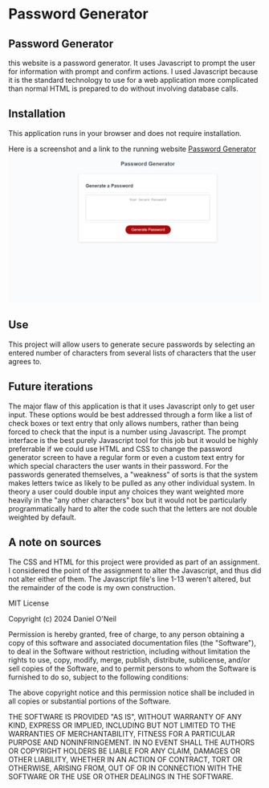 # Password Generator

## Password Generator
this website is a password generator. It uses Javascript to prompt the user for information with prompt and confirm actions. I used Javascript because it is the standard technology to use for a web application more complicated than normal HTML is prepared to do without involving database calls.

## Installation
This application runs in your browser and does not require installation.

Here is a screenshot and a link to the running website
[Password Generator](https://danpatoneil.github.io/Password-Generator/)
![a screenshot of the website. It shows the password generator page, which has a text box for the password and a button to generate the password.](screenshot.png)

## Use
This project will allow users to generate secure passwords by selecting an entered number of characters from several lists of characters that the user agrees to.

## Future iterations
The major flaw of this application is that it uses Javascript only to get user input. These options would be best addressed through a form like a list of check boxes or text entry that only allows numbers, rather than being forced to check that the input is a number using Javascript. The prompt interface is the best purely Javascript tool for this job but it would be highly preferrable if we could use HTML and CSS to change the password generator screen to have a regular form or even a custom text entry for which special characters the user wants in their password.
For the passwords generated themselves, a "weakness" of sorts is that the system makes letters twice as likely to be pulled as any other individual system. In theory a user could double input any choices they want weighted more heavily in the "any other characters" box but it would not be particularly programmatically hard to alter the code such that the letters are not double weighted by default.

## A note on sources
The CSS and HTML for this project were provided as part of an assignment. I considered the point of the assignment to alter the Javascript, and thus did not alter either of them. The Javascript file's line 1-13 weren't altered, but the remainder of the code is my own construction.

MIT License

Copyright (c) 2024 Daniel O'Neil

Permission is hereby granted, free of charge, to any person obtaining a copy
of this software and associated documentation files (the "Software"), to deal
in the Software without restriction, including without limitation the rights
to use, copy, modify, merge, publish, distribute, sublicense, and/or sell
copies of the Software, and to permit persons to whom the Software is
furnished to do so, subject to the following conditions:

The above copyright notice and this permission notice shall be included in all
copies or substantial portions of the Software.

THE SOFTWARE IS PROVIDED "AS IS", WITHOUT WARRANTY OF ANY KIND, EXPRESS OR
IMPLIED, INCLUDING BUT NOT LIMITED TO THE WARRANTIES OF MERCHANTABILITY,
FITNESS FOR A PARTICULAR PURPOSE AND NONINFRINGEMENT. IN NO EVENT SHALL THE
AUTHORS OR COPYRIGHT HOLDERS BE LIABLE FOR ANY CLAIM, DAMAGES OR OTHER
LIABILITY, WHETHER IN AN ACTION OF CONTRACT, TORT OR OTHERWISE, ARISING FROM,
OUT OF OR IN CONNECTION WITH THE SOFTWARE OR THE USE OR OTHER DEALINGS IN THE
SOFTWARE.